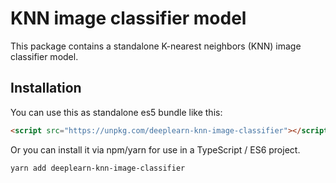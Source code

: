# KNN image classifier model

This package contains a standalone K-nearest neighbors (KNN) image classifier
model.

## Installation
You can use this as standalone es5 bundle like this:

```html
<script src="https://unpkg.com/deeplearn-knn-image-classifier"></script>
```

Or you can install it via npm/yarn for use in a TypeScript / ES6 project.

```sh
yarn add deeplearn-knn-image-classifier
```
